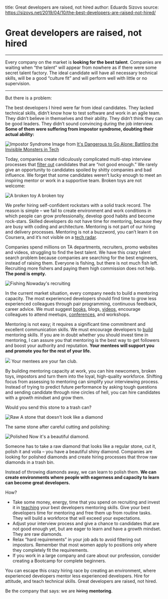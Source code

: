 title: Great developers are raised, not hired
author: Eduards Sizovs
source: https://sizovs.net/2019/04/10/the-best-developers-are-raised-not-hired/

# Great developers are raised, not hired

* * *

Every company on the market is **looking for the best talent**. Companies are waiting when “the talent” will appear from nowhere as if there were some secret talent factory. The ideal candidate will have all necessary technical skills, will be a good “culture fit” and will perform well with little or no supervision.

* * *

But there is a problem:

The best developers I hired were far from ideal candidates. They lacked technical skills, didn’t know how to test software and work in an agile team. They didn’t believe in themselves and their ability. They didn’t think they can be good leaders. They didn’t sound convincing during the job interview. **Some of them were suffering from impostor syndrome, doubting their actual ability:**

![Impostor Syndrome](https://sizovs.net/images/impostor.png) Image from [It's Dangerous to Go Alone: Battling the Invisible Monsters in Tech](https://www.youtube.com/watch?v=1i8ylq4j_EY)

Today, companies create ridiculously complicated multi-step interview processes that [filter out](https://rejected.us) candidates that are “not good enough.” We rarely give an opportunity to candidates spoiled by shitty companies and bad influence. We forget that some candidates weren’t lucky enough to meet an inspiring mentor or work in a supportive team. Broken toys are not welcome:

![A broken toy](https://sizovs.net/images/broken_toy.jpg) A broken toy

We prefer hiring self-confident rockstars with a solid track record. The reason is simple – we fail to create environment and work conditions in which people can grow professionally, develop good habits and become rock-stars. Skilled developers do not have time for mentoring, because they are busy with coding and architecture. Mentoring is not part of our hiring and delivery processes. Mentoring is not a buzzword, you can’t learn it on Coursera, and it’s not visible on a [tech radar](https://www.thoughtworks.com/radar).

Companies spend millions on TA departments, recruiters, promo websites and videos, struggling to find the best talent. We have this crazy talent search problem because companies are searching for the best engineers, instead of raising them. Everyone is fishing, but there is not much fish left. Recruiting more fishers and paying them high commission does not help. **The pond is empty.**

![Fishing](https://sizovs.net/images/fishing.png) Nowaday's recruiting

In the current market situation, every company needs to build a mentoring capacity. The most experienced developers should find time to grow less experienced colleagues through pair programming, continuous feedback, career advice. We must suggest [books](https://sizovs.net/2019/03/17/the-best-books-all-software-developers-must-read/), blogs, [videos](https://dev.tube), encourage colleagues to attend meetups, [conferences](https://sizovs.net/2019/03/21/the-best-developer-conferences/), and workshops.

Mentoring is not easy; it requires a significant time commitment and excellent communication skills. We must encourage developers to [build](https://principal.dev) mentoring skills. If you are in doubt whether you should invest time in mentoring, I can assure you that mentoring is the best way to get followers and boost your authority and reputation. **Your mentees will support you and promote you for the rest of your life.**

![](https://sizovs.net/images/funclub.jpg) Your mentees are your fan club.

By building mentoring capacity at work, you can hire newcomers, broken toys, impostors and turn them into the loyal, high-quality workforce. Shifting focus from assessing to mentoring can simplify your interviewing process. Instead of trying to predict future performance by asking tough questions and sending candidate through nine circles of hell, you can hire candidates with a growth mindset and grow them.

Would you send this stone to a trash can?

![Raw](https://sizovs.net/images/raw_diamond.jpg) A stone that doesn't look like a diamond

The same stone after careful cutting and polishing:

![Polished](https://sizovs.net/images/diamond.gif) Now it's a beautiful diamond.

Someone has to take a raw diamond that looks like a regular stone, cut it, polish it and voila – you have a beautiful shiny diamond. Companies are looking for polished diamonds and create hiring processes that throw raw diamonds in a trash bin.

Instead of throwing diamonds away, we can learn to polish them. **We can create environments where people with eagerness and capacity to learn can become great developers.**

How?

  * Take some money, energy, time that you spend on recruiting and invest it in [teaching](https://principal.dev) your best developers mentoring skills. Give your best developers time for mentoring and free them up from routine tasks. They will build a workforce that will exceed your expectations.
  * Adjust your interview process and give a chance to candidates that are not good enough yet, but are eager to learn and have a growth mindset. They are raw diamonds.
  * Relax “hard requirements” in your job ads to avoid filtering out impostors. Remember that most women apply to positions only where they completely fit the requirements.
  * If you work in a large company and care about our profession, consider creating a Bootcamp for complete beginners.

You can escape this crazy hiring race by creating an environment, where experienced developers mentor less experienced developers. Hire for attitude, and teach technical skills. Great developers are raised, not hired.

Be the company that says: we are ~~hiring~~ **mentoring**.

